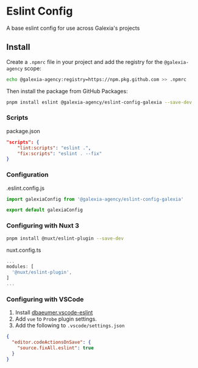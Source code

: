 # Eslint Config

A base eslint config for use across Galexia's projects

## Install

Create a `.npmrc` file in your project and add the registry for the `@galexia-agency` scope:

```bash
echo @galexia-agency:registry=https://npm.pkg.github.com >> .npmrc
```

Then install the package from GitHub Packages:

```bash
pnpm install eslint @galexia-agency/eslint-config-galexia --save-dev
```

### Scripts

package.json

```json
"scripts": {
    "lint:scripts": "eslint .",
    "fix:scripts": "eslint . --fix"
}
```

### Configuration

.eslint.config.js

```js
import galexiaConfig from '@galexia-agency/eslint-config-galexia'

export default galexiaConfig

```

### Configuring with Nuxt 3

```bash
pnpm install @nuxt/eslint-plugin --save-dev
```

nuxt.config.ts

```ts
...
modules: [
  '@nuxt/eslint-plugin',
]
...
```

### Configuring with VSCode

1. Install [dbaeumer.vscode-eslint](https://marketplace.visualstudio.com/items?itemName=dbaeumer.vscode-eslint)
2. Add `vue` to `Probe` plugin settings.
3. Add the following to `.vscode/settings.json`

  ```json
  {
    "editor.codeActionsOnSave": {
      "source.fixAll.eslint": true
    }
  }
  ```
